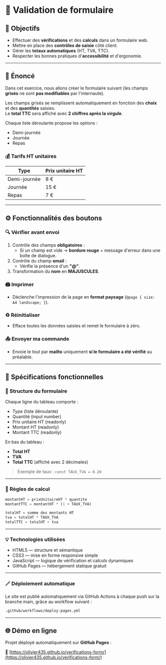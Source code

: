 # 🧮 Validation de formulaire

## 🎯 Objectifs
- Effectuer des **vérifications** et des **calculs** dans un formulaire web.
- Mettre en place des **contrôles de saisie** côté client.
- Gérer les **totaux automatiques** (HT, TVA, TTC).
- Respecter les bonnes pratiques d'**accessibilité** et d'ergonomie.

---

## 🧾 Énoncé

Dans cet exercice, nous allons créer le formulaire suivant (les champs **grisés** ne sont **pas modifiables** par l'internaute).

Les champs grisés se remplissent automatiquement en fonction des **choix** et des **quantités** saisies.  
Le **total TTC** sera affiché avec **2 chiffres après la virgule**.

Chaque liste déroulante propose les options :
- Demi-journée  
- Journée  
- Repas  

### 💰 Tarifs HT unitaires

| Type          | Prix unitaire HT |
|---------------|------------------|
| Demi-journée  | 8 €              |
| Journée       | 15 €             |
| Repas         | 7 €              |

---

## ⚙️ Fonctionnalités des boutons

### 🔍 Vérifier avant envoi
1. Contrôle des champs **obligatoires** :  
   - Si un champ est vide → **bordure rouge** + message d'erreur dans une boîte de dialogue.  
2. Contrôle du champ **email** :  
   - Vérifie la présence d'un **"@"**.  
3. Transformation du **nom** en **MAJUSCULES**.  

### 🖨️ Imprimer
- Déclenche l'impression de la page en **format paysage** (`@page { size: A4 landscape; }`).

### ♻️ Réinitialiser
- Efface toutes les données saisies et remet le formulaire à zéro.

### 📤 Envoyer ma commande
- Envoie le tout par **mailto** uniquement **si le formulaire a été vérifié** au préalable.

---

## 🧠 Spécifications fonctionnelles

### 🧩 Structure du formulaire

Chaque ligne du tableau comporte :
- Type (liste déroulante)
- Quantité (input number)
- Prix unitaire HT (readonly)
- Montant HT (readonly)
- Montant TTC (readonly)

En bas du tableau :
- **Total HT**
- **TVA**
- **Total TTC** (affiché avec 2 décimales)

> Exemple de taux : `const TAUX_TVA = 0.20`

---

### 🧾 Règles de calcul
```js
montantHT = prixUnitaireHT * quantite
montantTTC = montantHT * (1 + TAUX_TVA)

totalHT = somme des montants HT
tva = totalHT * TAUX_TVA
totalTTC = totalHT + tva
```

---

### 💡 Technologies utilisées
- HTML5 — structure et sémantique
- CSS3 — mise en forme responsive simple
- JavaScript — logique de vérification et calculs dynamiques
- GitHub Pages — hébergement statique gratuit

---

### 🪄 Déploiement automatique
Le site est publié automatiquement via GitHub Actions à chaque push sur la branche main,
grâce au workflow suivant :
``` bash
.github/workflows/deploy-pages.yml
```

---

## 🌐 Démo en ligne
Projet déployé automatiquement sur **GitHub Pages** :

🔗 [https://olivier435.github.io/verifications-form/](https://olivier435.github.io/verifications-form/)
